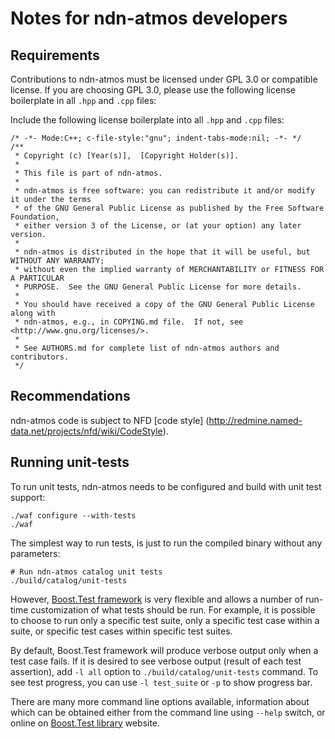 Notes for ndn-atmos developers
==============================

Requirements
------------

Contributions to ndn-atmos must be licensed under GPL 3.0 or compatible license.  If you are
choosing GPL 3.0, please use the following license boilerplate in all `.hpp` and `.cpp`
files:

Include the following license boilerplate into all `.hpp` and `.cpp` files:

    /* -*- Mode:C++; c-file-style:"gnu"; indent-tabs-mode:nil; -*- */
    /**
     * Copyright (c) [Year(s)],  [Copyright Holder(s)].
     *
     * This file is part of ndn-atmos.
     *
     * ndn-atmos is free software: you can redistribute it and/or modify it under the terms
     * of the GNU General Public License as published by the Free Software Foundation,
     * either version 3 of the License, or (at your option) any later version.
     *
     * ndn-atmos is distributed in the hope that it will be useful, but WITHOUT ANY WARRANTY;
     * without even the implied warranty of MERCHANTABILITY or FITNESS FOR A PARTICULAR
     * PURPOSE.  See the GNU General Public License for more details.
     *
     * You should have received a copy of the GNU General Public License along with
     * ndn-atmos, e.g., in COPYING.md file.  If not, see <http://www.gnu.org/licenses/>.
     *
     * See AUTHORS.md for complete list of ndn-atmos authors and contributors.
     */


Recommendations
---------------

ndn-atmos code is subject to NFD [code style]
(http://redmine.named-data.net/projects/nfd/wiki/CodeStyle).


Running unit-tests
------------------

To run unit tests, ndn-atmos needs to be configured and build with unit test support:

    ./waf configure --with-tests
    ./waf

The simplest way to run tests, is just to run the compiled binary without any parameters:

    # Run ndn-atmos catalog unit tests
    ./build/catalog/unit-tests

However, [Boost.Test framework](http://www.boost.org/doc/libs/1_48_0/libs/test/doc/html/)
is very flexible and allows a number of run-time customization of what tests should be run.
For example, it is possible to choose to run only a specific test suite, only a specific
test case within a suite, or specific test cases within specific test suites.

By default, Boost.Test framework will produce verbose output only when a test case fails.
If it is desired to see verbose output (result of each test assertion), add `-l all`
option to `./build/catalog/unit-tests` command.  To see test progress, you can use `-l test_suite`
or `-p` to show progress bar.

There are many more command line options available, information about
which can be obtained either from the command line using `--help`
switch, or online on [Boost.Test library](http://www.boost.org/doc/libs/1_48_0/libs/test/doc/html/)
website.
